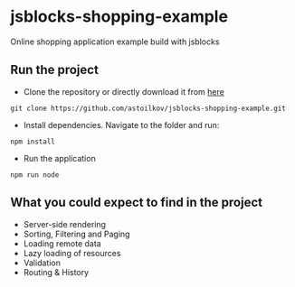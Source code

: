 # jsblocks-shopping-example

Online shopping application example build with jsblocks

## Run the project

 * Clone the repository or directly download it from [here](https://github.com/astoilkov/jsblocks-seed/archive/master.zip)

```
git clone https://github.com/astoilkov/jsblocks-shopping-example.git
```

 * Install dependencies. Navigate to the folder and run:

```
npm install
```

 * Run the application

```
npm run node
```

## What you could expect to find in the project

 * Server-side rendering
 * Sorting, Filtering and Paging
 * Loading remote data
 * Lazy loading of resources
 * Validation
 * Routing & History